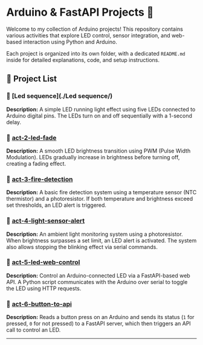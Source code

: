 # Arduino & FastAPI Projects 🚀

Welcome to my collection of Arduino projects! This repository contains various activities that explore LED control, sensor integration, and web-based interaction using Python and Arduino.

Each project is organized into its own folder, with a dedicated `README.md` inside for detailed explanations, code, and setup instructions.

## 📂 **Project List**  

### 🔹 **[Led sequence](./Led sequence/)**
**Description:** A simple LED running light effect using five LEDs connected to Arduino digital pins. The LEDs turn on and off sequentially with a 1-second delay.

### 🔹 **[act-2-led-fade](./act-2-led-fade/)**
**Description:** A smooth LED brightness transition using PWM (Pulse Width Modulation). LEDs gradually increase in brightness before turning off, creating a fading effect.

### 🔹 **[act-3-fire-detection](./act-3-fire-detection/)**
**Description:** A basic fire detection system using a temperature sensor (NTC thermistor) and a photoresistor. If both temperature and brightness exceed set thresholds, an LED alert is triggered.

### 🔹 **[act-4-light-sensor-alert](./act-4-light-sensor-alert/)**
**Description:** An ambient light monitoring system using a photoresistor. When brightness surpasses a set limit, an LED alert is activated. The system also allows stopping the blinking effect via serial commands.

### 🔹 **[act-5-led-web-control](./act-5-led-web-control/)**
**Description:** Control an Arduino-connected LED via a FastAPI-based web API. A Python script communicates with the Arduino over serial to toggle the LED using HTTP requests.

### 🔹 **[act-6-button-to-api](./act-6-button-to-api/)**
**Description:** Reads a button press on an Arduino and sends its status (`1` for pressed, `0` for not pressed) to a FastAPI server, which then triggers an API call to control an LED.

---
